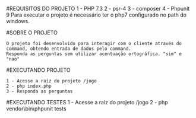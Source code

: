 
#REQUISITOS DO PROJETO
    1 - PHP 7.3
    2 - psr-4
    3 - composer
    4 - Phpunit 9
Para executar o projeto é necessário ter o php7 configurado no path do windows.

#SOBRE O PROJETO

    O projeto foi desenvolvido para interagir com o cliente através do command, obtendo entrada de dados pelo command.
    Responda as perguntas sem utilizar acentuação ortográfica. "sim" e "nao"

#EXECUTANDO PROJETO

    1 - Acesse a raiz do projeto /jogo
    2 - php index.php
    3 - Responda as perguntas


#EXECUTANDO TESTES
    1 - Acesse a raiz do projeto /jogo
    2 - php vendor\bin\phpunit tests
    
